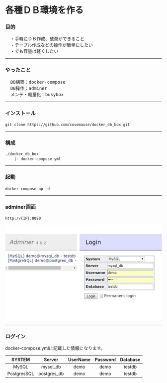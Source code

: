 # 各種ＤＢ環境を作る

### 目的
<pre>
  ・手軽にＤＢ作成、破棄ができること
  ・テーブル作成などの操作が簡単にしたい
  ・でも容量は軽くしたい
</pre>
___

### やったこと
<pre>
  DB構築：docker-compose
  DB操作：adminer
  メンテ・軽量化：busybox
</pre>
___

### インストール
  `git clone https://github.com/covemause/docker_db_box.git`

___

### 構成
~~~
./docker_db_box
    |- docker-compose.yml
~~~

___

### 起動
  `docker-compose up -d`

___

### adminer画面
`http://{IP}:8080`

<img src="https://github.com/covemause/docker_db_box/blob/master/adminer_demo.JPG" />

___

### ログイン
 docker-compose.ymlに記載した情報になります。
 
 |SYSTEM|Server|UserName|Password|Database|
 |:---:|:---:|:---:|:---:|:---:|
 |MySQL|mysql_db|demo|demo|testdb|
 |PostgresSQL|postgres_db|demo|demo|testdb|
